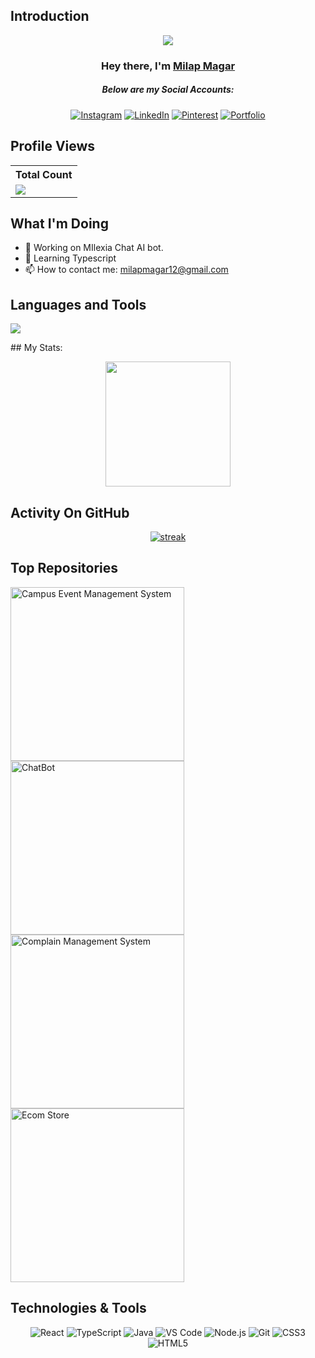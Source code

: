 ## Introduction
<p align="center">
<img src="https://readme-typing-svg.demolab.com/?lines=I'm%20a%20Developer;FrontEnd%20Developer;Used%20by%20over%20100,000%20users;1%2B%20years%20of%20coding%20experience&font=Fira%20Code&center=true&width=700&height=45&color=fff53a&vCenter=true&pause=1000&size=25" /></a>
</p>

<h3 align="center">Hey there, I'm <a href="https://github.com/Milap-Magar">Milap Magar</a></h3>
<h5 align="center">Below are my Social Accounts:</h5>

<p align="center">
  <a href="https://www.instagram.com/milaapeeey/" target="_blank"><img alt="Instagram" title="Instagram" src="https://img.shields.io/badge/-Instagram-E4405F?style=for-the-badge&logo=instagram&logoColor=white"/></a>
  <a href="https://www.linkedin.com/in/milap-magar-21427a229/" target="_blank"><img alt="LinkedIn" title="LinkedIn" src="https://img.shields.io/badge/-LinkedIn-0077B5?style=for-the-badge&logo=linkedin&logoColor=white"/></a>
  <a href="https://www.pinterest.com/milapeeey/" target="_blank"><img alt="Pinterest" title="Pinterest" src="https://img.shields.io/badge/-Pinterest-BD081C?style=for-the-badge&logo=pinterest&logoColor=white"/></a>
  <a href="https://milap-magar.netlify.app/" target="_blank"><img alt="Portfolio" title="Portfolio" src="https://img.shields.io/badge/-Portfolio-0a0a0a?style=for-the-badge&logo=react&logoColor=61DAFB"/></a>
</p>

 
## Profile Views


  <table>
    <tr>
      <!-- <th>Profile Views</th> -->
      <th>Total Count</th>
    </tr>
    <tr>
      <!-- <td>
        <div align="center">
          <a href="https://github.com/Thinkright20"><img src="https://github.com/Thinkright20.png" alt="@Thinkright20" width="52" /></a>
          <br />
          <a align="center" href="https://github.com/thinkright20"><b>Thinkright20</b></a>
        </b>
      </td> -->
      <!-- Profile Views -->
      <td>
         <a href="https://github.com/Milap-Magar"> <img src="https://komarev.com/ghpvc/?username=thinkright20&style=for-the-badge&color=brightgreen"> </a>
      </td>
    </tr>
  </table>
  
## What I'm Doing

- 🔭 Working on MIlexia Chat AI bot.
- 🌱 Learning Typescript
- 📫 How to contact me: milapmagar12@gmail.com

## Languages and Tools

<p align="left"> <a href="https://github.com/Milap-Magar"><img src="https://skillicons.dev/icons?i=vscode,replit,github,mongodb,css,html,js,express,bots,nodejs"> </a> </p>
## My Stats:
<p align="center">
<img height="200px" src="https://github-readme-stats.vercel.app/api?username=Milap-Magar&hide_border=true&show_icons=true&count_private=true&theme=gruvbox&bg_color=151515">
</p>

## Activity On GitHub

<p align="center">
  <a href="https://github.com/Milap-Magar">      
<img title="stats" alt="streak" src="https://github-readme-streak-stats.herokuapp.com/?user=Milap-Magar&theme=dark&hide_border=true&stroke=f53b3b"/>
</a> 
</p>

## Top Repositories
  <p align="left">
     <a href="https://github.com/Milap-Magar/Campus-Event-Management-System"><img width="278" src="https://denvercoder1-github-readme-stats.vercel.app/api/pin/?username=Milap-Magar&repo=Campus-Event-Management-System&theme=react&bg_color=1F222E&title_color=F8D866&hide_border=true&icon_color=F8D866&show_icons=false" alt="Campus Event Management System"></a>
    <a href="https://github.com/Milap-Magar/milexia"><img width="278" src="https://denvercoder1-github-readme-stats.vercel.app/api/pin/?username=Milap-Magar&repo=milexia&theme=react&bg_color=1F222E&title_color=F8D866&hide_border=true&icon_color=F8D866&show_icons=false" alt="ChatBot"></a>
   <a href="https://github.com/Milap-Magar/Complain-Management-System"><img width="278" src="https://denvercoder1-github-readme-stats.vercel.app/api/pin/?username=Milap-Magar&repo=Complain-Management-System&theme=react&bg_color=1F222E&title_color=F8D866&hide_border=true&icon_color=F8D866&show_icons=false" alt="Complain Management System"></a>
   <a href="https://github.com/Milap-Magar/ecommerce"><img width="278" src="https://denvercoder1-github-readme-stats.vercel.app/api/pin/?username=Milap-Magar&repo=ecommerce&theme=react&bg_color=1F222E&title_color=F8D866&hide_border=true&icon_color=F8D866&show_icons=false" alt="Ecom Store"></a>
  </p>

## Technologies & Tools
<p align="center">
  <img src="https://img.shields.io/badge/-React-61DAFB?style=for-the-badge&logo=react&logoColor=white" alt="React"/>
  <img src="https://img.shields.io/badge/-TypeScript-007ACC?style=for-the-badge&logo=typescript&logoColor=white" alt="TypeScript"/>
  <img src="https://img.shields.io/badge/-Java-007396?style=for-the-badge&logo=java&logoColor=white" alt="Java"/>
  <img src="https://img.shields.io/badge/-VS%20Code-0078D4?style=for-the-badge&logo=visual-studio-code&logoColor=white" alt="VS Code"/>
  <img src="https://img.shields.io/badge/-Node.js-339933?style=for-the-badge&logo=node.js&logoColor=white" alt="Node.js"/>
  <img src="https://img.shields.io/badge/-Git-F05032?style=for-the-badge&logo=git&logoColor=white" alt="Git"/>
  <img src="https://img.shields.io/badge/-CSS3-1572B6?style=for-the-badge&logo=css3&logoColor=white" alt="CSS3"/>
  <img src="https://img.shields.io/badge/-HTML5-E34F26?style=for-the-badge&logo=html5&logoColor=white" alt="HTML5"/>
</p>
